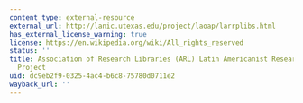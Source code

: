 ```yaml
---
content_type: external-resource
external_url: http://lanic.utexas.edu/project/laoap/larrplibs.html
has_external_license_warning: true
license: https://en.wikipedia.org/wiki/All_rights_reserved
status: ''
title: Association of Research Libraries (ARL) Latin Americanist Research Resources
  Project
uid: dc9eb2f9-0325-4ac4-b6c8-75780d0711e2
wayback_url: ''
---
```

